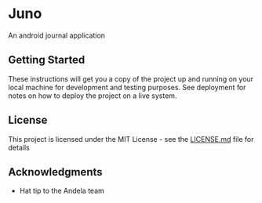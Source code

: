 # Juno

An android journal application

## Getting Started

These instructions will get you a copy of the project up and running on your local machine for development and testing purposes. See deployment for notes on how to deploy the project on a live system.

## License

This project is licensed under the MIT License - see the [LICENSE.md](LICENSE.md) file for details

## Acknowledgments

* Hat tip to the Andela team

